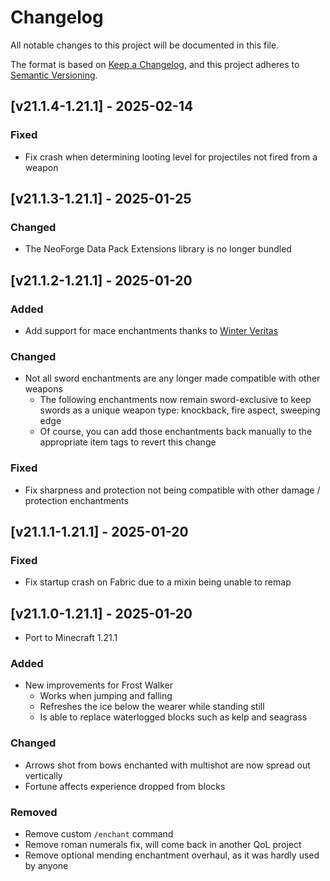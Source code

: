 # Changelog
All notable changes to this project will be documented in this file.

The format is based on [Keep a Changelog](https://keepachangelog.com/en/1.0.0/),
and this project adheres to [Semantic Versioning](https://semver.org/spec/v2.0.0.html).

## [v21.1.4-1.21.1] - 2025-02-14
### Fixed
- Fix crash when determining looting level for projectiles not fired from a weapon

## [v21.1.3-1.21.1] - 2025-01-25
### Changed
- The NeoForge Data Pack Extensions library is no longer bundled

## [v21.1.2-1.21.1] - 2025-01-20
### Added
- Add support for mace enchantments thanks to [Winter Veritas](https://github.com/winterveritas)
### Changed
- Not all sword enchantments are any longer made compatible with other weapons
  - The following enchantments now remain sword-exclusive to keep swords as a unique weapon type: knockback, fire aspect, sweeping edge
  - Of course, you can add those enchantments back manually to the appropriate item tags to revert this change
### Fixed
- Fix sharpness and protection not being compatible with other damage / protection enchantments

## [v21.1.1-1.21.1] - 2025-01-20
### Fixed
- Fix startup crash on Fabric due to a mixin being unable to remap

## [v21.1.0-1.21.1] - 2025-01-20
- Port to Minecraft 1.21.1
### Added
- New improvements for Frost Walker
  - Works when jumping and falling
  - Refreshes the ice below the wearer while standing still
  - Is able to replace waterlogged blocks such as kelp and seagrass
### Changed
- Arrows shot from bows enchanted with multishot are now spread out vertically
- Fortune affects experience dropped from blocks
### Removed
- Remove custom `/enchant` command
- Remove roman numerals fix, will come back in another QoL project
- Remove optional mending enchantment overhaul, as it was hardly used by anyone